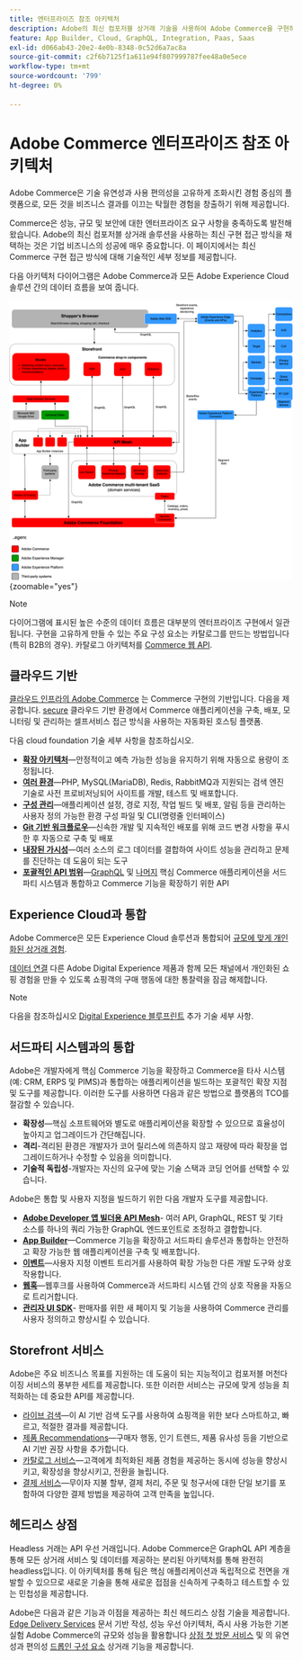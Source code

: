 ```yaml
---
title: 엔터프라이즈 참조 아키텍처
description: Adobe의 최신 컴포저블 상거래 기술을 사용하여 Adobe Commerce을 구현하는 방법에 대해 알아봅니다.
feature: App Builder, Cloud, GraphQL, Integration, Paas, Saas
exl-id: d066ab43-20e2-4e0b-8348-0c52d6a7ac8a
source-git-commit: c2f6b7125f1a611e94f807999787fee48a0e5ece
workflow-type: tm+mt
source-wordcount: '799'
ht-degree: 0%

---
```


# Adobe Commerce 엔터프라이즈 참조 아키텍처

Adobe Commerce은 기술 유연성과 사용 편의성을 고유하게 조화시킨 경험 중심의 플랫폼으로, 모든 것을 비즈니스 결과를 이끄는 탁월한 경험을 창출하기 위해 제공합니다.

Commerce은 성능, 규모 및 보안에 대한 엔터프라이즈 요구 사항을 충족하도록 발전해 왔습니다. Adobe의 최신 컴포저블 상거래 솔루션을 사용하는 최신 구현 접근 방식을 채택하는 것은 기업 비즈니스의 성공에 매우 중요합니다. 이 페이지에서는 최신 Commerce 구현 접근 방식에 대해 기술적인 세부 정보를 제공합니다.

다음 아키텍처 다이어그램은 Adobe Commerce과 모든 Adobe Experience Cloud 솔루션 간의 데이터 흐름을 보여 줍니다.

![Adobe Commerce이 Experience Cloud 솔루션에 연결하는 방법을 보여 주는 아키텍처 다이어그램](../../assets/playbooks/commerce-architecture-v3.svg){zoomable=&quot;yes&quot;}

>[!NOTE]
>
>다이어그램에 표시된 높은 수준의 데이터 흐름은 대부분의 엔터프라이즈 구현에서 일관됩니다. 구현을 고유하게 만들 수 있는 주요 구성 요소는 카탈로그를 만드는 방법입니다(특히 B2B의 경우). 카탈로그 아키텍처를 [Commerce 웹 API](https://developer.adobe.com/commerce/webapi/get-started/).

## 클라우드 기반

[클라우드 인프라의 Adobe Commerce](https://experienceleague.adobe.com/en/docs/commerce-cloud-service/user-guide/overview) 는 Commerce 구현의 기반입니다. 다음을 제공합니다. [secure](../../security-and-compliance/shared-responsibility.md) 클라우드 기반 환경에서 Commerce 애플리케이션을 구축, 배포, 모니터링 및 관리하는 셀프서비스 접근 방식을 사용하는 자동화된 호스팅 플랫폼.

다음 cloud foundation 기술 세부 사항을 참조하십시오.

- [**확장 아키텍처**](https://experienceleague.adobe.com/en/docs/commerce-cloud-service/user-guide/architecture/scaled-architecture)—안정적이고 예측 가능한 성능을 유지하기 위해 자동으로 용량이 조정됩니다.
- [**여러 환경**](https://experienceleague.adobe.com/en/docs/commerce-cloud-service/user-guide/architecture/pro-architecture)—PHP, MySQL(MariaDB), Redis, RabbitMQ과 지원되는 검색 엔진 기술로 사전 프로비저닝되어 사이트를 개발, 테스트 및 배포합니다.
- [**구성 관리**](https://experienceleague.adobe.com/en/docs/commerce-cloud-service/user-guide/configure/overview)—애플리케이션 설정, 경로 지정, 작업 빌드 및 배포, 알림 등을 관리하는 사용자 정의 가능한 환경 구성 파일 및 CLI(명령줄 인터페이스)
- [**Git 기반 워크플로우**](https://experienceleague.adobe.com/en/docs/commerce-cloud-service/user-guide/architecture/pro-develop-deploy-workflow)—신속한 개발 및 지속적인 배포를 위해 코드 변경 사항을 푸시한 후 자동으로 구축 및 배포
- [**내장된 가시성**](https://experienceleague.adobe.com/en/docs/commerce-cloud-service/user-guide/monitor/performance)—여러 소스의 로그 데이터를 결합하여 사이트 성능을 관리하고 문제를 진단하는 데 도움이 되는 도구
- [**포괄적인 API 범위**](https://developer.adobe.com/commerce/webapi/get-started/)—[GraphQL](https://developer.adobe.com/commerce/webapi/graphql/) 및 [나머지](https://developer.adobe.com/commerce/webapi/rest) 핵심 Commerce 애플리케이션을 서드파티 시스템과 통합하고 Commerce 기능을 확장하기 위한 API

## Experience Cloud과 통합

Adobe Commerce은 모든 Experience Cloud 솔루션과 통합되어 [규모에 맞게 개인화된 상거래 경험](https://experienceleague.adobe.com/en/docs/commerce-admin/customers/customers-menu/personalize-scale#customers-menu).

[데이터 연결](https://experienceleague.adobe.com/en/docs/commerce-merchant-services/data-connection/overview) 다른 Adobe Digital Experience 제품과 함께 모든 채널에서 개인화된 쇼핑 경험을 만들 수 있도록 쇼핑객의 구매 행동에 대한 통찰력을 잠금 해제합니다.

>[!NOTE]
>
>다음을 참조하십시오 [Digital Experience 블루프린트](https://experienceleague.adobe.com/en/docs/blueprints-learn/architecture/overview) 추가 기술 세부 사항.


## 서드파티 시스템과의 통합

Adobe은 개발자에게 핵심 Commerce 기능을 확장하고 Commerce을 타사 시스템(예: CRM, ERPS 및 PIMS)과 통합하는 애플리케이션을 빌드하는 포괄적인 확장 지점 및 도구를 제공합니다. 이러한 도구를 사용하면 다음과 같은 방법으로 플랫폼의 TCO를 절감할 수 있습니다.

- **확장성**—핵심 소프트웨어와 별도로 애플리케이션을 확장할 수 있으므로 효율성이 높아지고 업그레이드가 간단해집니다.
- **격리**-격리된 환경은 개발자가 코어 릴리스에 의존하지 않고 재량에 따라 확장을 업그레이드하거나 수정할 수 있음을 의미합니다.
- **기술적 독립성**-개발자는 자신의 요구에 맞는 기술 스택과 코딩 언어를 선택할 수 있습니다.

Adobe은 통합 및 사용자 지정을 빌드하기 위한 다음 개발자 도구를 제공합니다.

- [**Adobe Developer 앱 빌더용 API Mesh**](https://developer.adobe.com/graphql-mesh-gateway/)- 여러 API, GraphQL, REST 및 기타 소스를 하나의 쿼리 가능한 GraphQL 엔드포인트로 조정하고 결합합니다.
- [**App Builder**](https://developer.adobe.com/app-builder/docs/overview/)—Commerce 기능을 확장하고 서드파티 솔루션과 통합하는 안전하고 확장 가능한 웹 애플리케이션을 구축 및 배포합니다.
- [**이벤트**](https://developer.adobe.com/commerce/extensibility/events/)—사용자 지정 이벤트 트리거를 사용하여 확장 가능한 다른 개발 도구와 상호 작용합니다.
- [**웹훅**](https://developer.adobe.com/commerce/extensibility/webhooks/)—웹후크를 사용하여 Commerce과 서드파티 시스템 간의 상호 작용을 자동으로 트리거합니다.
- [**관리자 UI SDK**](https://developer.adobe.com/commerce/extensibility/admin-ui-sdk/)- 판매자를 위한 새 페이지 및 기능을 사용하여 Commerce 관리를 사용자 정의하고 향상시킬 수 있습니다.

## Storefront 서비스

Adobe은 주요 비즈니스 목표를 지원하는 데 도움이 되는 지능적이고 컴포저블 머천다이징 서비스의 풍부한 세트를 제공합니다. 또한 이러한 서비스는 규모에 맞게 성능을 최적화하는 데 중요한 API를 제공합니다.

- [라이브 검색](https://experienceleague.adobe.com/en/docs/commerce-merchant-services/live-search/overview)—이 AI 기반 검색 도구를 사용하여 쇼핑객을 위한 보다 스마트하고, 빠르고, 적절한 결과를 제공합니다.
- [제품 Recommendations](https://experienceleague.adobe.com/en/docs/commerce-merchant-services/product-recommendations/overview)—구매자 행동, 인기 트렌드, 제품 유사성 등을 기반으로 AI 기반 권장 사항을 추가합니다.
- [카탈로그 서비스](https://experienceleague.adobe.com/en/docs/commerce-merchant-services/catalog-service/guide-overview)—고객에게 최적화된 제품 경험을 제공하는 동시에 성능을 향상시키고, 확장성을 향상시키고, 전환을 늘립니다.
- [결제 서비스](https://experienceleague.adobe.com/en/docs/commerce-merchant-services/payment-services/guide-overview)—무이자 지불 할부, 결제 처리, 주문 및 청구서에 대한 단일 보기를 포함하여 다양한 결제 방법을 제공하여 고객 만족을 높입니다.

## 헤드리스 상점

Headless 거래는 API 우선 거래입니다. Adobe Commerce은 GraphQL API 계층을 통해 모든 상거래 서비스 및 데이터를 제공하는 분리된 아키텍처를 통해 완전히 headless입니다. 이 아키텍처를 통해 팀은 핵심 애플리케이션과 독립적으로 전면을 개발할 수 있으므로 새로운 기술을 통해 새로운 접점을 신속하게 구축하고 테스트할 수 있는 민첩성을 제공합니다.

Adobe은 다음과 같은 기능과 이점을 제공하는 최신 헤드리스 상점 기술을 제공합니다. [Edge Delivery Services](https://www.aem.live/home) 문서 기반 작성, 성능 우선 아키텍처, 즉시 사용 가능한 기본 실험 Adobe Commerce의 규모와 성능을 활용합니다 [상점 첫 방문 서비스](#storefront-services) 및 의 유연성과 편의성 [드롭인 구성 요소](https://experienceleague.adobe.com/developer/commerce/storefront/) 상거래 기능을 제공합니다.

